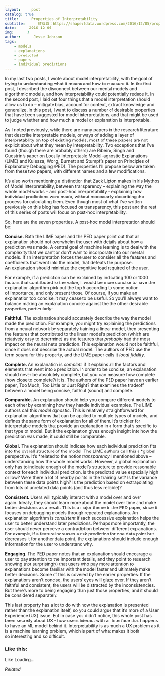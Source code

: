 ```yaml
---
layout:     post
catalog: true
title:      Properties of Interpretability
subtitle:      转载自：https://shapeofdata.wordpress.com/2016/12/05/properties-of-interpretability/
date:      2016-12-06
img:      3
author:      Jesse Johnson
tags:
    - models
    - explanations
    - predicted
    - papers
    - individual predictions
---
```


In my last two posts, I wrote about model interpretability, with the goal of trying to understanding what it means and how to measure it. In the first post, I described the disconnect between our mental models and algorithmic models, and how interpretability could potentially reduce it. In the second post, I laid out four things that a model interpretation should allow us to do – mitigate bias, account for context, extract knowledge and generalize. In this post, I want to discuss a number of desirable properties that have been suggested for model interpretations, and that might be used to judge whether and how much a model or explanation is interpretable.

As I noted previously, while there are many papers in the research literature that describe interpretable models, or ways of adding a layer of interpretability on top of existing models, most of these papers are not explicit about what they mean by interpretability. Two exceptions that I’ve found (though there are probably others) are Ribeiro, Singh and Guestrin’s paper on Locally Interpretable Model-agnostic Explanations (LIME) and Kulesza, Wong, Burnett and Stumpf’s paper on Principles of Explanatory Debugging (PED). The properties I’ll propose below are taken from these two papers, with different names and a few modifications.

It’s also worth mentioning a distinction that Zack Lipton makes in his Mythos of Model Interpretability, between transparency – explaining the way the whole model works – and post-hoc interpretability – explaining how individual predictions were made, without necessarily describing the process for calculating them. Even though most of what I’ve written previously on this blog has focused on transparency, this post and the rest of this series of posts will focus on post-hoc interpretability.

So, here are the seven properties. A post-hoc model interpretation should be:

**Concise.** Both the LIME paper and the PED paper point out that an explanation should not overwhelm the user with details about how a prediction was made. A central goal of machine learning is to deal with the complexity that we can’t or don’t want to incorporate into our mental models. If an interpretation forces the user to consider all the features and coefficients that went into the model, that defeats the purpose. An explanation should minimize the cognitive load required of the user.

For example, if a prediction can be explained by indicating 100 or 1000 factors that contributed to the value, it would be more concise to have the explanation algorithm pick out the top 5 according to some notion of importance, and only present those. Of course, if you make an explanation too concise, it may cease to be useful. So you’ll always want to balance making an explanation concise against the the other desirable properties, particularly:

**Faithful.** The explanation should accurately describe the way the model made the prediction. For example, you might try explaining the predictions from a neural network by separately training a linear model, then presenting the features that contributed to the linear model’s prediction (which are relatively easy to determine) as the features that *probably* had the most impact on the neural net’s prediction. This explanation would not be faithful, since it does not describe the actual model. The authors of PED use the term *sound* for this property, and the LIME paper calls it *local fidelity*.

**Complete.** An explanation is *complete* if it explains all the factors and elements that went into a prediction. In order to be concise, an explanation should never be absolutely complete, but you can measure how complete (how close to complete?) it is. The authors of the PED paper have an earlier paper, Too Much, Too Little or Just Right? that examines the tradeoff between a model being concise, faithful (sound) and complete.

**Comparable.** An explanation should help you compare different models to each other by examining how they handle individual examples. The LIME authors call this *model agnostic*. This is relatively straightforward for explanation algorithms that can be applied to multiple types of models, and defines the same form of explanation for all of them. It’s trickier for interpretable models that provide an explanation in a form that’s specific to that type of model. But if the explanation gives enough insight into how the prediction was made, it could still be comparable.

**Global.** The explanation should indicate how each individual prediction fits into the overall structure of the model. The LIME authors call this a *global perspective. It’s *related to the notion *transparency* I mentioned above – understanding how the whole model works. However, a global explanation only has to indicate enough of the model’s structure to provide reasonable context for each individual prediction. Is the predicted value especially high or low? Were there a lot of nearby points in the training set? Is the variance between these data points high? Is the prediction based on extrapolating from lots of unrelated data points (and thus less reliable)?

**Consistent.** Users will typically interact with a model over and over again. Ideally, they should learn more about the model over time and make better decisions as a result. This is a major theme in the PED paper, since it focuses on debugging models through repeated explanations. An explanation algorithm is *consistent* if each successive explanation helps the user to better understand later predictions. Perhaps more importantly, the user should never perceive a contradiction between different explanations. For example, if a feature increases a risk prediction for one data point but decreases it for another data point, the explanations should include enough information for the user to understand why.

**Engaging.** The PED paper notes that an explanation should encourage a user to pay attention to the important details, and they point to research showing (not surprisingly) that users who pay more attention to explanations become familiar with the model faster and ultimately make better decisions. Some of this is covered by the earlier properties: If the explanations aren’t concise, the users’ eyes will glaze over. If they aren’t faithful and consistent, the users will be distracted by the inconsistencies. But there’s more to being engaging than just those properties, and it should be considered separately.

This last property has a lot to do with how the explanation is presented rather than the explanation itself, so you could argue that it’s more of a User Experience (UX) issue. But in case you didn’t notice, this whole post has been secretly about UX – how users interact with an interface that happens to have an ML model behind it. Interpretability is as much a UX problem as it is a machine learning problem, which is part of what makes it both so interesting and so difficult.





### Like this:

Like Loading...


*Related*

